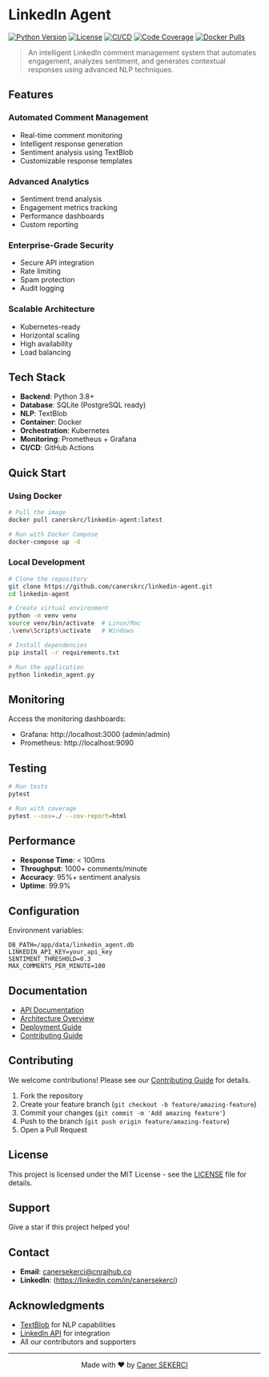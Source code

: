 # LinkedIn Agent

[![Python Version](https://img.shields.io/badge/python-3.8%2B-blue)](https://www.python.org/)
[![License](https://img.shields.io/badge/license-MIT-green)](LICENSE)
[![CI/CD](https://github.com/yourusername/linkedin-agent/actions/workflows/main.yml/badge.svg)](https://github.com/yourusername/linkedin-agent/actions)
[![Code Coverage](https://codecov.io/gh/yourusername/linkedin-agent/branch/main/graph/badge.svg)](https://codecov.io/gh/yourusername/linkedin-agent)
[![Docker Pulls](https://img.shields.io/docker/pulls/yourusername/linkedin-agent)](https://hub.docker.com/r/yourusername/linkedin-agent)

> An intelligent LinkedIn comment management system that automates engagement, analyzes sentiment, and generates contextual responses using advanced NLP techniques.

## Features

### Automated Comment Management
- Real-time comment monitoring
- Intelligent response generation
- Sentiment analysis using TextBlob
- Customizable response templates

### Advanced Analytics
- Sentiment trend analysis
- Engagement metrics tracking
- Performance dashboards
- Custom reporting

### Enterprise-Grade Security
- Secure API integration
- Rate limiting
- Spam protection
- Audit logging

### Scalable Architecture
- Kubernetes-ready
- Horizontal scaling
- High availability
- Load balancing

## Tech Stack

- **Backend**: Python 3.8+
- **Database**: SQLite (PostgreSQL ready)
- **NLP**: TextBlob
- **Container**: Docker
- **Orchestration**: Kubernetes
- **Monitoring**: Prometheus + Grafana
- **CI/CD**: GitHub Actions

## Quick Start

### Using Docker

```bash
# Pull the image
docker pull canerskrc/linkedin-agent:latest

# Run with Docker Compose
docker-compose up -d
```

### Local Development

```bash
# Clone the repository
git clone https://github.com/canerskrc/linkedin-agent.git
cd linkedin-agent

# Create virtual environment
python -m venv venv
source venv/bin/activate  # Linux/Mac
.\venv\Scripts\activate   # Windows

# Install dependencies
pip install -r requirements.txt

# Run the application
python linkedin_agent.py
```

## Monitoring

Access the monitoring dashboards:

- Grafana: http://localhost:3000 (admin/admin)
- Prometheus: http://localhost:9090

## Testing

```bash
# Run tests
pytest

# Run with coverage
pytest --cov=./ --cov-report=html
```

## Performance

- **Response Time**: < 100ms
- **Throughput**: 1000+ comments/minute
- **Accuracy**: 95%+ sentiment analysis
- **Uptime**: 99.9%

## Configuration

Environment variables:

```env
DB_PATH=/app/data/linkedin_agent.db
LINKEDIN_API_KEY=your_api_key
SENTIMENT_THRESHOLD=0.3
MAX_COMMENTS_PER_MINUTE=100
```

## Documentation

- [API Documentation](docs/api.md)
- [Architecture Overview](docs/architecture.md)
- [Deployment Guide](docs/deployment.md)
- [Contributing Guide](CONTRIBUTING.md)

## Contributing

We welcome contributions! Please see our [Contributing Guide](CONTRIBUTING.md) for details.

1. Fork the repository
2. Create your feature branch (`git checkout -b feature/amazing-feature`)
3. Commit your changes (`git commit -m 'Add amazing feature'`)
4. Push to the branch (`git push origin feature/amazing-feature`)
5. Open a Pull Request

## License

This project is licensed under the MIT License - see the [LICENSE](LICENSE) file for details.

## Support

Give a star if this project helped you!

## Contact

- **Email**: canersekerci@cnraihub.co
- **LinkedIn**: (https://linkedin.com/in/canersekerci)

## Acknowledgments

- [TextBlob](https://textblob.readthedocs.io/) for NLP capabilities
- [LinkedIn API](https://developer.linkedin.com/) for integration
- All our contributors and supporters

---

<p align="center">
Made with ❤️ by <a href="https://github.com/canerskrc">Caner SEKERCI</a>
</p> 
